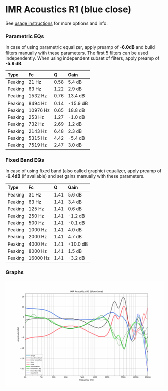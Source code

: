 # IMR Acoustics R1 (blue close)
See [usage instructions](https://github.com/jaakkopasanen/AutoEq#usage) for more options and info.

### Parametric EQs
In case of using parametric equalizer, apply preamp of **-6.0dB** and build filters manually
with these parameters. The first 5 filters can be used independently.
When using independent subset of filters, apply preamp of **-5.9 dB**.

| Type    | Fc       |    Q | Gain     |
|:--------|:---------|:-----|:---------|
| Peaking | 21 Hz    | 0.58 | 5.4 dB   |
| Peaking | 63 Hz    | 1.22 | 2.9 dB   |
| Peaking | 1532 Hz  | 0.76 | 13.4 dB  |
| Peaking | 8494 Hz  | 0.14 | -15.9 dB |
| Peaking | 10976 Hz | 0.65 | 18.8 dB  |
| Peaking | 253 Hz   | 1.27 | -1.0 dB  |
| Peaking | 732 Hz   | 2.69 | 1.2 dB   |
| Peaking | 2143 Hz  | 6.48 | 2.3 dB   |
| Peaking | 5315 Hz  | 4.42 | -5.4 dB  |
| Peaking | 7519 Hz  | 2.47 | 3.0 dB   |

### Fixed Band EQs
In case of using fixed band (also called graphic) equalizer, apply preamp of **-6.4dB**
(if available) and set gains manually with these parameters.

| Type    | Fc       |    Q | Gain     |
|:--------|:---------|:-----|:---------|
| Peaking | 31 Hz    | 1.41 | 5.6 dB   |
| Peaking | 63 Hz    | 1.41 | 3.4 dB   |
| Peaking | 125 Hz   | 1.41 | 0.6 dB   |
| Peaking | 250 Hz   | 1.41 | -1.2 dB  |
| Peaking | 500 Hz   | 1.41 | -0.1 dB  |
| Peaking | 1000 Hz  | 1.41 | 4.0 dB   |
| Peaking | 2000 Hz  | 1.41 | 4.7 dB   |
| Peaking | 4000 Hz  | 1.41 | -10.0 dB |
| Peaking | 8000 Hz  | 1.41 | 1.5 dB   |
| Peaking | 16000 Hz | 1.41 | -3.2 dB  |

### Graphs
![](./IMR%20Acoustics%20R1%20(blue%20close).png)